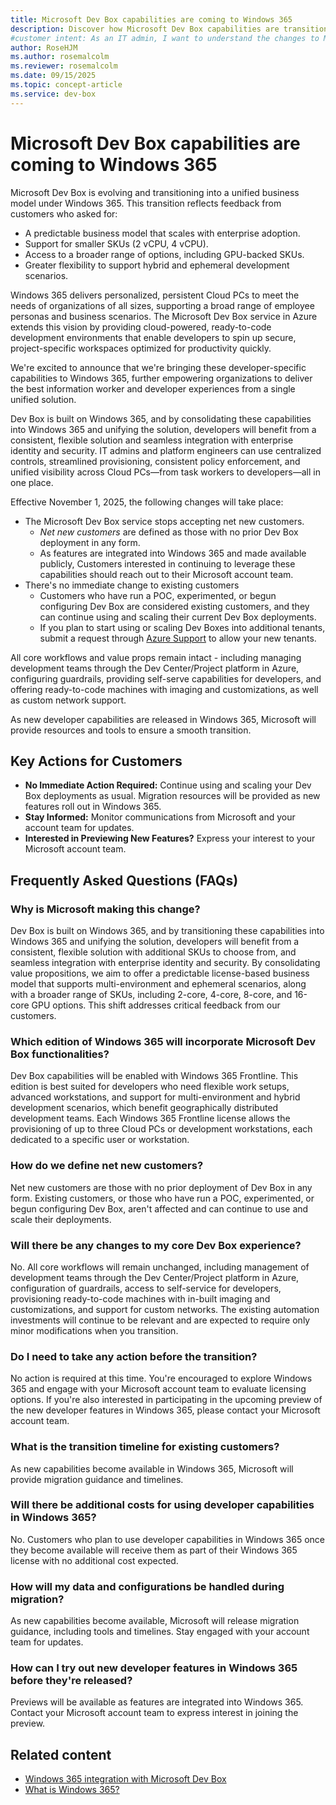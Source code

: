 ```yaml
---
title: Microsoft Dev Box capabilities are coming to Windows 365
description: Discover how Microsoft Dev Box capabilities are transitioning to Windows 365, offering unified solutions for developers and IT admins starting in November 2025.
#customer intent: As an IT admin, I want to understand the changes to Microsoft Dev Box so that I can plan for the transition to Windows 365.
author: RoseHJM
ms.author: rosemalcolm
ms.reviewer: rosemalcolm
ms.date: 09/15/2025
ms.topic: concept-article
ms.service: dev-box
---
```


# Microsoft Dev Box capabilities are coming to Windows 365

Microsoft Dev Box is evolving and transitioning into a unified business model under Windows 365. This transition reflects feedback from customers who asked for: 

- A predictable business model that scales with enterprise adoption. 
- Support for smaller SKUs (2 vCPU, 4 vCPU). 
- Access to a broader range of options, including GPU-backed SKUs. 
- Greater flexibility to support hybrid and ephemeral development scenarios. 

Windows 365 delivers personalized, persistent Cloud PCs to meet the needs of organizations of all sizes, supporting a broad range of employee personas and business scenarios. The Microsoft Dev Box service in Azure extends this vision by providing cloud-powered, ready-to-code development environments that enable developers to spin up secure, project-specific workspaces optimized for productivity quickly. 

We're excited to announce that we're bringing these developer-specific capabilities to Windows 365, further empowering organizations to deliver the best information worker and developer experiences from a single unified solution. 

Dev Box is built on Windows 365, and by consolidating these capabilities into Windows 365 and unifying the solution, developers will benefit from a consistent, flexible solution and seamless integration with enterprise identity and security. IT admins and platform engineers can use centralized controls, streamlined provisioning, consistent policy enforcement, and unified visibility across Cloud PCs—from task workers to developers—all in one place. 

Effective November 1, 2025, the following changes will take place: 

- The Microsoft Dev Box service stops accepting net new customers. 
    - *Net new customers* are defined as those with no prior Dev Box deployment in any form. 
    - As features are integrated into Windows 365 and made available publicly, Customers interested in continuing to leverage these capabilities should reach out to their Microsoft account team. 
- There's no immediate change to existing customers 
    - Customers who have run a POC, experimented, or begun configuring Dev Box are considered existing customers, and they can continue using and scaling their current Dev Box deployments. 
    - If you plan to start using or scaling Dev Boxes into additional tenants, submit a request through [Azure Support](https://go.microsoft.com/fwlink/p/?linkid=2202692&clcid=0x409) to allow your new tenants.  

All core workflows and value props remain intact - including managing development teams through the Dev Center/Project platform in Azure, configuring guardrails, providing self-serve capabilities for developers, and offering ready-to-code machines with imaging and customizations, as well as custom network support. 

As new developer capabilities are released in Windows 365, Microsoft will provide resources and tools to ensure a smooth transition.  

## Key Actions for Customers 

- **No Immediate Action Required:** Continue using and scaling your Dev Box deployments as usual. Migration resources will be provided as new features roll out in Windows 365. 
- **Stay Informed:** Monitor communications from Microsoft and your account team for updates. 
- **Interested in Previewing New Features?** Express your interest to your Microsoft account team. 

## Frequently Asked Questions (FAQs) 

### Why is Microsoft making this change? 

Dev Box is built on Windows 365, and by transitioning these capabilities into Windows 365 and unifying the solution, developers will benefit from a consistent, flexible solution with additional SKUs to choose from, and seamless integration with enterprise identity and security. By consolidating value propositions, we aim to offer a predictable license-based business model that supports multi-environment and ephemeral scenarios, along with a broader range of SKUs, including 2-core, 4-core, 8-core, and 16-core GPU options. This shift addresses critical feedback from our customers. 

### Which edition of Windows 365 will incorporate Microsoft Dev Box functionalities? 

Dev Box capabilities will be enabled with Windows 365 Frontline. This edition is best suited for developers who need flexible work setups, advanced workstations, and support for multi-environment and hybrid development scenarios, which benefit geographically distributed development teams. Each Windows 365 Frontline license allows the provisioning of up to three Cloud PCs or development workstations, each dedicated to a specific user or workstation. 

### How do we define net new customers? 

Net new customers are those with no prior deployment of Dev Box in any form. Existing customers, or those who have run a POC, experimented, or begun configuring Dev Box, aren't affected and can continue to use and scale their deployments.  

### Will there be any changes to my core Dev Box experience? 

No. All core workflows will remain unchanged, including management of development teams through the Dev Center/Project platform in Azure, configuration of guardrails, access to self-service for developers, provisioning ready-to-code machines with in-built imaging and customizations, and support for custom networks. The existing automation investments will continue to be relevant and are expected to require only minor modifications when you transition. 

### Do I need to take any action before the transition? 

No action is required at this time. You're encouraged to explore Windows 365 and engage with your Microsoft account team to evaluate licensing options. If you're also interested in participating in the upcoming preview of the new developer features in Windows 365, please contact your Microsoft account team. 

### What is the transition timeline for existing customers? 

As new capabilities become available in Windows 365, Microsoft will provide migration guidance and timelines. 

### Will there be additional costs for using developer capabilities in Windows 365? 

No. Customers who plan to use developer capabilities in Windows 365 once they become available will receive them as part of their Windows 365 license with no additional cost expected. 

### How will my data and configurations be handled during migration? 

As new capabilities become available, Microsoft will release migration guidance, including tools and timelines. Stay engaged with your account team for updates.

### How can I try out new developer features in Windows 365 before they're released? 

Previews will be available as features are integrated into Windows 365. Contact your Microsoft account team to express interest in joining the preview. 

## Related content
- [Windows 365 integration with Microsoft Dev Box](https://aka.ms/WindowsSeptAnnouncements)
- [What is Windows 365?](/windows-365/overview)
 
